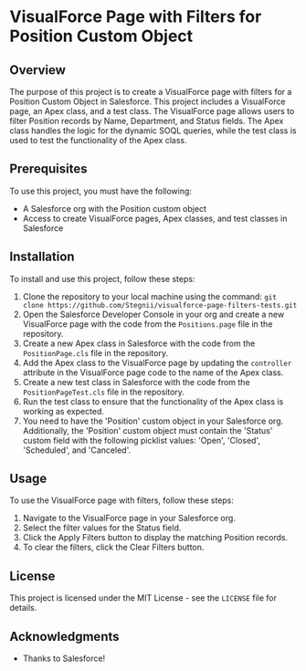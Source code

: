 # VisualForce Page with Filters for Position Custom Object

## Overview
The purpose of this project is to create a VisualForce page with filters for a Position Custom Object in Salesforce. This project includes a VisualForce page, an Apex class, and a test class. The VisualForce page allows users to filter Position records by Name, Department, and Status fields. The Apex class handles the logic for the dynamic SOQL queries, while the test class is used to test the functionality of the Apex class.

## Prerequisites
To use this project, you must have the following:
- A Salesforce org with the Position custom object
- Access to create VisualForce pages, Apex classes, and test classes in Salesforce

## Installation
To install and use this project, follow these steps:
1. Clone the repository to your local machine using the command: `git clone https://github.com/Stegnii/visualforce-page-filters-tests.git`
2. Open the Salesforce Developer Console in your org and create a new VisualForce page with the code from the `Positions.page` file in the repository.
3. Create a new Apex class in Salesforce with the code from the `PositionPage.cls` file in the repository.
4. Add the Apex class to the VisualForce page by updating the `controller` attribute in the VisualForce page code to the name of the Apex class.
5. Create a new test class in Salesforce with the code from the `PositionPageTest.cls` file in the repository.
6. Run the test class to ensure that the functionality of the Apex class is working as expected.
7. You need to have the 'Position' custom object in your Salesforce org. Additionally, the 'Position' custom object must contain the 'Status' custom field with the following picklist values: 'Open', 'Closed', 'Scheduled', and 'Canceled'.

## Usage
To use the VisualForce page with filters, follow these steps:
1. Navigate to the VisualForce page in your Salesforce org.
2. Select the filter values for the Status field.
3. Click the Apply Filters button to display the matching Position records.
4. To clear the filters, click the Clear Filters button.

## License
This project is licensed under the MIT License - see the `LICENSE` file for details.

## Acknowledgments
- Thanks to Salesforce! 
